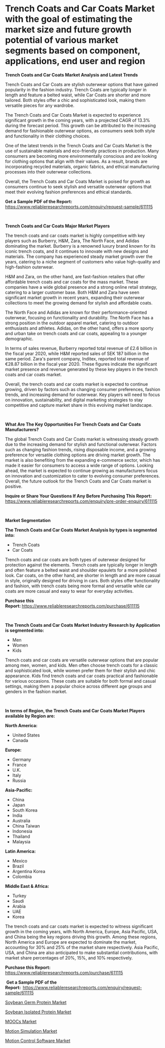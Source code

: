 <p><h1>Trench Coats and Car Coats Market with the goal of estimating the market size and future growth potential of various market segments based on component, applications, end user and region</h1></p><p><strong>Trench Coats and Car Coats Market Analysis and Latest Trends</strong></p>
<p><p>Trench Coats and Car Coats are stylish outerwear options that have gained popularity in the fashion industry. Trench Coats are typically longer in length and feature a belted waist, while Car Coats are shorter and more tailored. Both styles offer a chic and sophisticated look, making them versatile pieces for any wardrobe.</p><p>The Trench Coats and Car Coats Market is expected to experience significant growth in the coming years, with a projected CAGR of 13.3% during the forecast period. This growth can be attributed to the increasing demand for fashionable outerwear options, as consumers seek both style and functionality in their clothing choices.</p><p>One of the latest trends in the Trench Coats and Car Coats Market is the use of sustainable materials and eco-friendly practices in production. Many consumers are becoming more environmentally conscious and are looking for clothing options that align with their values. As a result, brands are incorporating recycled materials, organic fabrics, and ethical manufacturing processes into their outerwear collections.</p><p>Overall, the Trench Coats and Car Coats Market is poised for growth as consumers continue to seek stylish and versatile outerwear options that meet their evolving fashion preferences and ethical standards.</p></p>
<p><strong>Get a Sample PDF of the Report:&nbsp;</strong> <a href="https://www.reliableresearchreports.com/enquiry/request-sample/611115">https://www.reliableresearchreports.com/enquiry/request-sample/611115</a></p>
<p>&nbsp;</p>
<p><strong>Trench Coats and Car Coats Major Market Players</strong></p>
<p><p>The trench coats and car coats market is highly competitive with key players such as Burberry, H&M, Zara, The North Face, and Adidas dominating the market. Burberry is a renowned luxury brand known for its iconic trench coats, and it continues to innovate with new designs and materials. The company has experienced steady market growth over the years, catering to a niche segment of customers who value high-quality and high-fashion outerwear.</p><p>H&M and Zara, on the other hand, are fast-fashion retailers that offer affordable trench coats and car coats for the mass market. These companies have a wide global presence and a strong online retail strategy, catering to a larger customer base. Both H&M and Zara have seen significant market growth in recent years, expanding their outerwear collections to meet the growing demand for stylish and affordable coats.</p><p>The North Face and Adidas are known for their performance-oriented outerwear, focusing on functionality and durability. The North Face has a strong position in the outdoor apparel market, catering to outdoor enthusiasts and athletes. Adidas, on the other hand, offers a more sporty and urban take on trench coats and car coats, appealing to a younger demographic.</p><p>In terms of sales revenue, Burberry reported total revenue of £2.6 billion in the fiscal year 2020, while H&M reported sales of SEK 187 billion in the same period. Zara's parent company, Inditex, reported total revenue of €28.87 billion in the fiscal year 2020. These figures indicate the significant market presence and revenue generated by these key players in the trench coats and car coats market.</p><p>Overall, the trench coats and car coats market is expected to continue growing, driven by factors such as changing consumer preferences, fashion trends, and increasing demand for outerwear. Key players will need to focus on innovation, sustainability, and digital marketing strategies to stay competitive and capture market share in this evolving market landscape.</p></p>
<p>&nbsp;</p>
<p><strong>What Are The Key Opportunities For Trench Coats and Car Coats Manufacturers?</strong></p>
<p><p>The global Trench Coats and Car Coats market is witnessing steady growth due to the increasing demand for stylish and functional outerwear. Factors such as changing fashion trends, rising disposable income, and a growing preference for versatile clothing options are driving market growth. The market is also benefiting from the expanding e-commerce sector, which has made it easier for consumers to access a wide range of options. Looking ahead, the market is expected to continue growing as manufacturers focus on innovation and customization to cater to evolving consumer preferences. Overall, the future outlook for the Trench Coats and Car Coats market is positive.</p></p>
<p><strong>Inquire or Share Your Questions If Any Before Purchasing This Report:</strong> <a href="https://www.reliableresearchreports.com/enquiry/pre-order-enquiry/611115">https://www.reliableresearchreports.com/enquiry/pre-order-enquiry/611115</a></p>
<p>&nbsp;</p>
<p><strong>Market Segmentation</strong></p>
<p><strong>The Trench Coats and Car Coats Market Analysis by types is segmented into:</strong></p>
<p><ul><li>Trench Coats</li><li>Car Coats</li></ul></p>
<p><p>Trench coats and car coats are both types of outerwear designed for protection against the elements. Trench coats are typically longer in length and often feature a belted waist and shoulder epaulets for a more polished look. Car coats, on the other hand, are shorter in length and are more casual in style, originally designed for driving in cars. Both styles offer functionality and fashion, with trench coats being more formal and versatile while car coats are more casual and easy to wear for everyday activities.</p></p>
<p><strong>Purchase this Report:&nbsp;</strong><a href="https://www.reliableresearchreports.com/purchase/611115">https://www.reliableresearchreports.com/purchase/611115</a></p>
<p>&nbsp;</p>
<p><strong>The Trench Coats and Car Coats Market Industry Research by Application is segmented into:</strong></p>
<p><ul><li>Men</li><li>Women</li><li>Kids</li></ul></p>
<p><p>Trench coats and car coats are versatile outerwear options that are popular among men, women, and kids. Men often choose trench coats for a classic and sophisticated look, while women prefer them for their stylish and chic appearance. Kids find trench coats and car coats practical and fashionable for various occasions. These coats are suitable for both formal and casual settings, making them a popular choice across different age groups and genders in the fashion market.</p></p>
<p>&nbsp;</p>
<p><strong>In terms of Region, the Trench Coats and Car Coats Market Players available by Region are:</strong></p>
<p>
    <p> <strong> North America: </strong>
        <ul>
            <li>United States</li>
            <li>Canada</li>
        </ul>
        </p> 
    <p> <strong> Europe: </strong>
        <ul>
            <li>Germany</li>
            <li>France</li>
            <li>U.K.</li>
            <li>Italy</li>
            <li>Russia</li>
        </ul>
        </p> 
    <p> <strong> Asia-Pacific: </strong>
        <ul>
            <li>China</li>
            <li>Japan</li>
            <li>South Korea</li>
            <li>India</li>
            <li>Australia</li>
            <li>China Taiwan</li>
            <li>Indonesia</li>
            <li>Thailand</li>
            <li>Malaysia</li>
        </ul>
        </p> 
    <p> <strong> Latin America: </strong>
        <ul>
            <li>Mexico</li>
            <li>Brazil</li>
            <li>Argentina Korea</li>
            <li>Colombia</li>
        </ul>
        </p> 
    <p> <strong> Middle East & Africa: </strong>
        <ul>
            <li>Turkey</li>
            <li>Saudi</li>
            <li>Arabia</li>
            <li>UAE</li>
            <li>Korea</li>
        </ul>
    </p>
    </p>
<p><p>The trench coats and car coats market is expected to witness significant growth in the coming years, with North America, Europe, Asia Pacific, USA, and China being the key regions driving this growth. Among these regions, North America and Europe are expected to dominate the market, accounting for 30% and 25% of the market share respectively. Asia Pacific, USA, and China are also anticipated to make substantial contributions, with market share percentages of 20%, 15%, and 10% respectively.</p></p>
<p><strong>Purchase this Report: </strong><a href="https://www.reliableresearchreports.com/purchase/611115">https://www.reliableresearchreports.com/purchase/611115</a></p>
<p>&nbsp;<strong>Get a Sample PDF of the Report:&nbsp;&nbsp;</strong><a href="https://www.reliableresearchreports.com/enquiry/request-sample/611115">https://www.reliableresearchreports.com/enquiry/request-sample/611115</a></p>
<p><strong></strong></p>
<p><p><a href="https://github.com/zjyglelu/Market-Research-Report-List-1/blob/main/soybean-germ-protein-market.md">Soybean Germ Protein Market</a></p><p><a href="https://github.com/elizabethdagraca/Market-Research-Report-List-2/blob/main/soybean-isolated-protein-market.md">Soybean Isolated Protein Market</a></p><p><a href="https://medium.com/@madiemurphy1990/moocs-market-research-report-its-history-and-forecast-2024-to-2031-8f9988b16239">MOOCs Market</a></p><p><a href="https://medium.com/@madiemurphy1990/motion-simulation-market-share-evolution-and-market-growth-trends-2024-2031-29198dc0b100">Motion Simulation Market</a></p><p><a href="https://medium.com/@madiemurphy1990/motion-control-software-market-size-cagr-trends-2024-2030-853b416e7fcc">Motion Control Software Market</a></p></p>